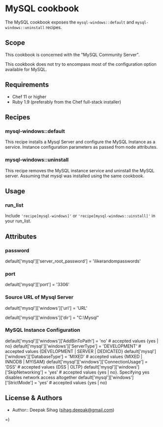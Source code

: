 MySQL cookbook
=====================

The MySQL cookbook exposes the `mysql-windows::default` and `mysql-windows::uninstall` recipes.

Scope
-----
This cookbook is concerned with the "MySQL Community Server".

This cookbook does not try to encompass most of the configuration
option available for MySQL.

Requirements
------------
* Chef 11 or higher
* Ruby 1.9 (preferably from the Chef full-stack installer)

Recipes
-------
### mysql-windows::default

This recipe installs a Mysql Server and configure the MySQL Instance as a service. Instance 
configuration parameters as passed from node attributes.

### mysql-windows::uninstall

This recipe removes the MySQL instance service and uninstall the MySQL server.
Assuming that mysql was installed using the same cookbook.

Usage
-----

### run_list

Include `'recipe[mysql-windows]'` or `'recipe[mysql-windows::uinstall]'` in your run_list.


Attributes
----------

### password
default['mysql']['server_root_password'] = 'ilikerandompasswords'

### port
default['mysql']['port'] = '3306'

### Source URL of Mysql Server
default['mysql']['windows']['url'] = 'URL'

default['mysql']['windows']['dir'] = "C:\\Mysql"

### MySQL Instance Configuration

default['mysql']['windows']['AddBinToPath'] = 'no' # accepted values {yes | no}
default['mysql']['windows']['ServerType'] = 'DEVELOPMENT' # accepted values {DEVELOPMENT | SERVER | DEDICATED}
default['mysql']['windows']['DatabaseType'] = 'MIXED' # accepted values {MIXED | INNODB | MYISAM}
default['mysql']['windows']['ConnectionUsage'] = 'DSS' # accepted values {DSS | OLTP}
default['mysql']['windows']['SkipNetworking'] = 'yes' # accepted values {yes | no}. Specifying yes disables network access altogether
default['mysql']['windows']['StrictMode'] = 'yes' # accepted values {yes | no}

License & Authors
-----------------
- Author:: Deepak Sihag (<sihag.deepak@gmail.com>)


=)
